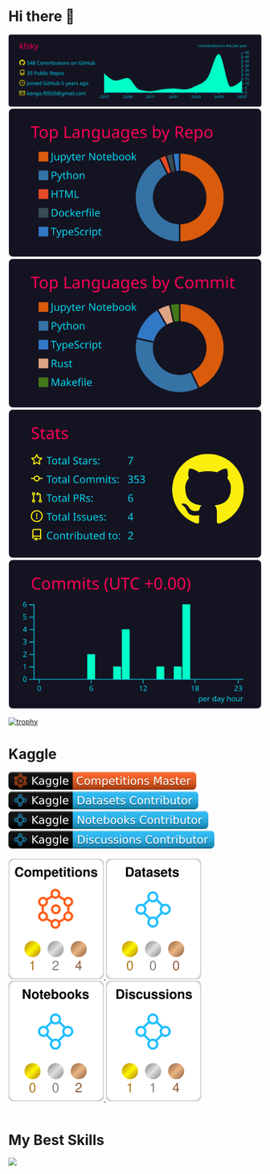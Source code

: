 # Hi there 👋
[![](https://raw.githubusercontent.com/kfsky/kfsky/main/profile-summary-card-output/2077/0-profile-details.svg)](https://github.com/vn7n24fzkq/github-profile-summary-cards)
[![](https://raw.githubusercontent.com/kfsky/kfsky/main/profile-summary-card-output/2077/1-repos-per-language.svg)](https://github.com/vn7n24fzkq/github-profile-summary-cards) [![](https://raw.githubusercontent.com/kfsky/kfsky/main/profile-summary-card-output/2077/2-most-commit-language.svg)](https://github.com/vn7n24fzkq/github-profile-summary-cards)
[![](https://raw.githubusercontent.com/kfsky/kfsky/main/profile-summary-card-output/2077/3-stats.svg)](https://github.com/vn7n24fzkq/github-profile-summary-cards) [![](https://raw.githubusercontent.com/kfsky/kfsky/main/profile-summary-card-output/2077/4-productive-time.svg)](https://github.com/vn7n24fzkq/github-profile-summary-cards)

[![trophy](https://github-profile-trophy.vercel.app/?username=kfsky)](https://github.com/ryo-ma/github-profile-trophy)

# Kaggle

<div>
  <a href="https://www.kaggle.com/kengofujii">
    <img src="./kaggle-badges/CompetitionsRank/plastic-black.svg" alt="KaggleCompetitionRank" />
  </a>
  <a href="https://www.kaggle.com/kengofujii">
    <img src="./kaggle-badges/DatasetsRank/plastic-black.svg" alt="KaggleNotebooksRank" />
  </a>
  <a href="https://www.kaggle.com/kengofujii">
    <img src="./kaggle-badges/NotebooksRank/plastic-black.svg" alt="KaggleNotebooksRank" />
  </a>
  <a href="https://www.kaggle.com/kengofujii">
    <img src="./kaggle-badges/DiscussionsRank/plastic-black.svg" alt="KaggleNotebooksRank" />
  </a>

</div>

<br />

<div>
  <a href="https://www.kaggle.com/kengofujii">
    <img src="./kaggle-plates/Competitions/white.svg" alt="KaggleCompetitionRank" />
  </a>
  <a href="https://www.kaggle.com/kengofujii">
    <img src="./kaggle-plates/Datasets/white.svg" alt="KaggleDatasetsRank" />
  </a>
  <a href="https://www.kaggle.com/kengofujii">
    <img src="./kaggle-plates/Notebooks/white.svg" alt="KaggleNotebooksRank" />
  </a>
  <a href="https://www.kaggle.com/kengofujii">
    <img src="./kaggle-plates/Discussions/white.svg" alt="KaggleDiscussionsRank" />
  </a>
</div>

<br />

# My Best Skills

<!-- https://github.com/tandpfun/skill-icons#readme -->
<img src="https://skillicons.dev/icons?i=aws,gcp,github,githubactions,docker,py,pytorch,vscode&theme=light" />

<br />
